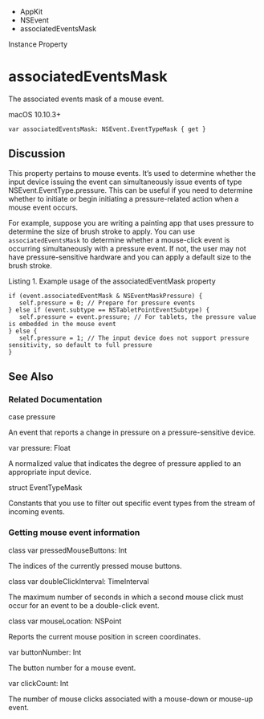 

- AppKit
- NSEvent
-  associatedEventsMask 

Instance Property

# associatedEventsMask

The associated events mask of a mouse event.

macOS 10.10.3+

``` source
var associatedEventsMask: NSEvent.EventTypeMask { get }
```

## Discussion

This property pertains to mouse events. It’s used to determine whether the input device issuing the event can simultaneously issue events of type NSEvent.EventType.pressure. This can be useful if you need to determine whether to initiate or begin initiating a pressure-related action when a mouse event occurs.

For example, suppose you are writing a painting app that uses pressure to determine the size of brush stroke to apply. You can use `associatedEventsMask` to determine whether a mouse-click event is occurring simultaneously with a pressure event. If not, the user may not have pressure-sensitive hardware and you can apply a default size to the brush stroke.

Listing 1. Example usage of the associatedEventMask property

```
if (event.associatedEventMask & NSEventMaskPressure) {
   self.pressure = 0; // Prepare for pressure events
} else if (event.subtype == NSTabletPointEventSubtype) {
   self.pressure = event.pressure; // For tablets, the pressure value is embedded in the mouse event
} else {
   self.pressure = 1; // The input device does not support pressure sensitivity, so default to full pressure
}
```

## See Also

### Related Documentation

case pressure

An event that reports a change in pressure on a pressure-sensitive device.

var pressure: Float

A normalized value that indicates the degree of pressure applied to an appropriate input device.

struct EventTypeMask

Constants that you use to filter out specific event types from the stream of incoming events.

### Getting mouse event information

class var pressedMouseButtons: Int

The indices of the currently pressed mouse buttons.

class var doubleClickInterval: TimeInterval

The maximum number of seconds in which a second mouse click must occur for an event to be a double-click event.

class var mouseLocation: NSPoint

Reports the current mouse position in screen coordinates.

var buttonNumber: Int

The button number for a mouse event.

var clickCount: Int

The number of mouse clicks associated with a mouse-down or mouse-up event.

